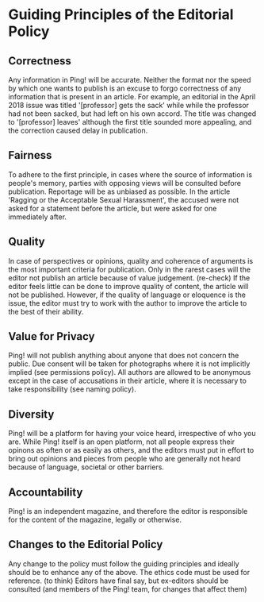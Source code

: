 # Guiding Principles of the Editorial Policy

## Correctness
Any information in Ping! will be accurate. Neither the format nor the speed by which one wants to publish is an excuse to forgo correctness of 
any information that is present in an article. For example, an editorial in the April 2018 issue was titled '[professor] gets the sack' while 
while the professor had not been sacked, but had left on his own accord. The title was changed to '[professor] leaves' although the first title
sounded more appealing, and the correction caused delay in publication. 

## Fairness
To adhere to the first principle, in cases where the source of information is people's memory, parties with opposing views will be consulted before publication. 
Reportage will be as unbiased as possible. In the article 'Ragging or the Acceptable Sexual Harassment', the accused were not asked for a statement before the article, but were asked for one immediately after.

## Quality
In case of perspectives or opinions, quality and coherence of arguments is the most important criteria for publication. Only in the rarest cases will the editor not publish an article because of value judgement. (re-check)
If the editor feels little can 
be done to improve quality of content, the article will not be published. However, if the quality of language or eloquence is the issue, the editor must try to work with the author to improve the article to the best of their ability.

## Value for Privacy
Ping! will not publish anything about anyone that does not concern the public. Due consent will be taken for photographs where it is not implicitly implied (see permissions policy). All authors are allowed to be anonymous except in the case of accusations in their article, where it is necessary to take responsibility (see naming policy).

## Diversity
Ping! will be a platform for having your voice heard, irrespective of who you are. While Ping! itself is an open platform, not all people express their opinons as often or as easily as others, and the editors must put in effort to bring out opinions and pieces from people who are generally not heard because of language, societal or other barriers.

## Accountability
Ping! is an independent magazine, and therefore the editor is responsible for the content of the magazine, legally or otherwise. 

## Changes to the Editorial Policy
Any change to the policy must follow the guiding principles and ideally should be to enhance any of the above. The ethics code must be used for reference. 
(to think) Editors have final say, but ex-editors should be consulted (and members of the Ping! team, for changes that affect them)

